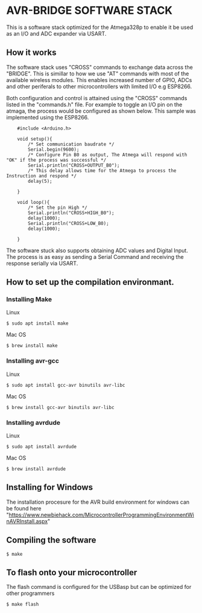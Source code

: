 # AVR-BRIDGE SOFTWARE STACK
This is a software stack optimized for the Atmega328p to enable it be used as an I/O and ADC expander via USART.

## How it works
The software stack uses "CROSS" commands to exchange data across the "BRIDGE". This is simillar to how we use "AT" commands with most of the available wireless modules. This enables increased number of GPIO, ADCs and other periferals to other microcontrollers with limited I/O e.g ESP8266.

Both configuration and control is attained using the "CROSS" commands listed in the "commands.h" file. For example to toggle an I/O pin on the atmaga, the process would be configured as shown below. This sample was implemented using the ESP8266.

        #include <Arduino.h>

        void setup(){
            /* Set communication baudrate */
            Serial.begin(9600);
            /* Configure Pin B0 as output, The Atmega will respond with "OK" if the process was successful */
            Serial.println("CROSS+OUTPUT_B0");
            /* This delay allows time for the Atmega to process the Instruction and respond */
            delay(5);
            
        }

        void loop(){
            /* Set the pin High */
            Serial.println("CROSS+HIGH_B0");
            delay(1000);
            Serial.println("CROSS+LOW_B0);
            delay(1000);
                    
        }

The software stuck also supports obtaining ADC values and Digital Input. The process is as easy as sending a Serial Command and receiving the response serially via USART.

## How to set up the compilation environmant.
### Installing Make
Linux

    $ sudo apt install make

Mac OS 

    $ brew install make

### Installing avr-gcc
Linux 

    $ sudo apt install gcc-avr binutils avr-libc

Mac OS

    $ brew install gcc-avr binutils avr-libc

### Installing avrdude 
Linux 

    $ sudo apt install avrdude

Mac OS

    $ brew install avrdude

## Installing for Windows
The installation procesure for the AVR build environment for windows can be found here "https://www.newbiehack.com/MicrocontrollerProgrammingEnvironmentWinAVRInstall.aspx"

## Compiling the software

    $ make

## To flash onto your microcontroller
The flash command is configured for the USBasp but can be optimized for other programmers

    $ make flash



        